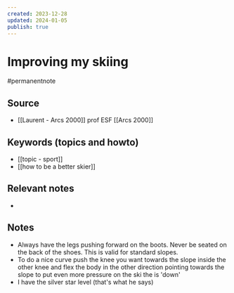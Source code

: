 ```yaml
---
created: 2023-12-28
updated: 2024-01-05
publish: true
---
```

# Improving my skiing

#permanentnote

## Source
- [[Laurent - Arcs 2000]] prof ESF [[Arcs 2000]]

## Keywords (topics and howto)
- [[topic - sport]]
- [[how to  be a better skier]]

## Relevant notes
- 
## Notes
- Always have the legs pushing forward on the boots. Never be seated on the back of the shoes. This is valid for standard slopes. 
- To do a nice curve push the knee you want towards the slope inside the other knee and flex the body in the other direction pointing towards the slope to put even more pressure on the ski the is 'down'
- I have the silver star level (that's what he says)